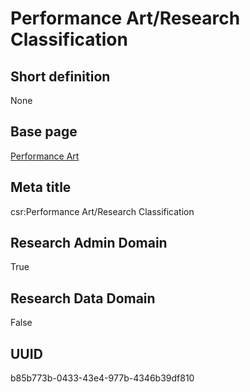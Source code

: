 # Performance Art/Research Classification
## Short definition
None
## Base page
[Performance Art](../../Objects/Performance%20Art.md)
## Meta title
csr:Performance Art/Research Classification
## Research Admin Domain
True
## Research Data Domain
False
## UUID
b85b773b-0433-43e4-977b-4346b39df810
